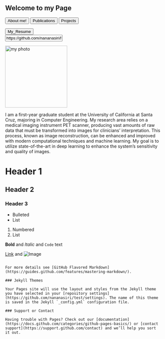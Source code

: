 ## Welcome to my Page
  
<button type="about.html" onclick="alert('You pressed the button!')">About me!</button> <button type="button" onclick="alert('You pressed the button!')">Publications </button>  <button type="about.html" onclick="alert('You pressed the button!')">Projects</button>

<input type=button onClick='https://github.com/nananasiri/Nahid-Nasiri/blob/main/Nahid_Nasiri_CV.pdf' value='My_Resume'>

<form action="https://github.com/nananasiri/Nahid-Nasiri/blob/main/about.html">
    <input type="testtt" value="https://github.com/nananasiri/Nahid-Nasiri/blob/main/about.html" />
</form>


<img src="nahid.png" alt="my photo" style="height: 200px; width: 200px">

<p align=left> I am a first-year graduate student at the University of California at Santa Cruz, majoring in Computer Engineering. My research area relies on a medical imaging instrument PET scanner, producing vast amounts of raw data that must be transformed into images for clinicians’ interpretation. This process, known as image reconstruction, can be enhanced and improved with modern computational techniques and machine learning. My goal is to utilize state-of-the-art in deep learning to enhance the system’s sensitivity and quality of images.</p>


# Header 1
## Header 2
### Header 3

- Bulleted
- List

1. Numbered
2. List

**Bold** and _Italic_ and `Code` text

[Link](url) and ![Image](src)
```

For more details see [GitHub Flavored Markdown](https://guides.github.com/features/mastering-markdown/).

### Jekyll Themes

Your Pages site will use the layout and styles from the Jekyll theme you have selected in your [repository settings](https://github.com/nananasiri/test/settings). The name of this theme is saved in the Jekyll `_config.yml` configuration file.

### Support or Contact

Having trouble with Pages? Check out our [documentation](https://docs.github.com/categories/github-pages-basics/) or [contact support](https://support.github.com/contact) and we’ll help you sort it out.
